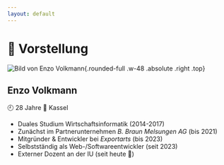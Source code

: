 ```yaml
---
layout: default
---
```


# 👋 Vorstellung

![Bild von Enzo Volkmann](https://www.volkmann-design-code.de/images/enzo.jpg){.rounded-full .w-48 .absolute .right .top}

## Enzo Volkmann

<div class="flex gap-4 mt-2 mb-6 text-xl">
    <span>🕘 28 Jahre</span>
    <span>🏡 Kassel</span>
    <span></span>
    <span></span>
</div>

- Duales Studium Wirtschaftsinformatik (2014-2017)
- Zunächst im Partnerunternehmen _B. Braun Melsungen AG_ (bis 2021)
- Mitgründer & Entwickler bei _Exportarts_ (bis 2023)
- Selbstständig als Web-/Softwareentwickler (seit 2023)
- Externer Dozent an der IU (seit heute 😬)

<div class="flex gap-4 text-6xl absolute bottom left">
    <div class="i-devicon-angular duration-500" v-click/>
    <div class="i-logos-kirby-icon duration-500 forward:delay-100" v-after/>
    <div class="i-devicon-nodejs duration-500 forward:delay-200" v-after/>
    <div class="i-devicon-nestjs duration-500 forward:delay-300" v-after/>
    <div class="i-devicon-postgresql duration-500 forward:delay-400" v-after/>
    <div class="i-devicon-flutter duration-500 forward:delay-500" v-after/>
</div>

<PageNumber/>
